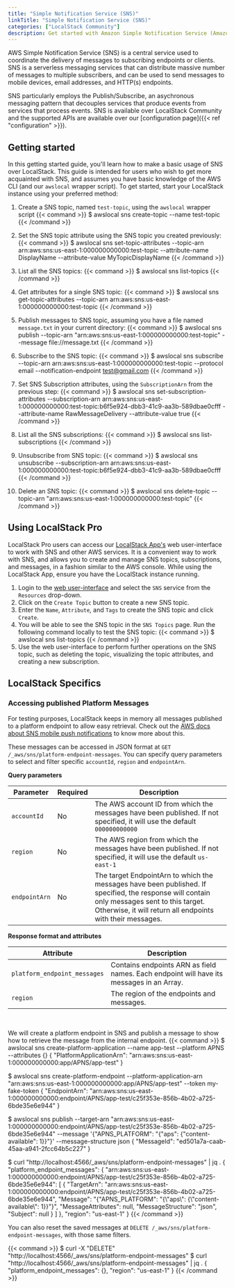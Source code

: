 ```yaml
---
title: "Simple Notification Service (SNS)"
linkTitle: "Simple Notification Service (SNS)"
categories: ["LocalStack Community"]
description: Get started with Amazon Simple Notification Service (Amazon SNS)
---
```


AWS Simple Notification Service (SNS) is a central service used to coordinate the delivery of messages to subscribing endpoints or clients. SNS is a serverless messaging services that can distribute massive number of messages to multiple subscribers, and can be used to send messages to mobile devices, email addresses, and HTTP(s) endpoints.

SNS particularly employs the Publish/Subscribe, an asychronous messaging pattern that decouples services that produce events from services that process events. SNS is available over LocalStack Community and the supported APIs are available over our [configuration page]({{< ref "configuration" >}}).

## Getting started

In this getting started guide, you'll learn how to make a basic usage of SNS over LocalStack. This guide is intended for users who wish to get more acquainted with SNS, and assumes you have basic knowledge of the AWS CLI (and our `awslocal` wrapper script). To get started, start your LocalStack instance using your preferred method:

1. Create a SNS topic, named `test-topic`, using the `awslocal` wrapper script
   {{< command >}}
   $ awslocal sns create-topic --name test-topic
   {{< /command >}}

2. Set the SNS topic attribute using the SNS topic you created previously:
   {{< command >}}
   $ awslocal sns set-topic-attributes --topic-arn arn:aws:sns:us-east-1:000000000000:test-topic --attribute-name DisplayName --attribute-value MyTopicDisplayName
   {{< /command >}}

3. List all the SNS topics:
   {{< command >}}
   $ awslocal sns list-topics
   {{< /command >}}

4. Get attributes for a single SNS topic:
   {{< command >}}
   $ awslocal sns get-topic-attributes --topic-arn arn:aws:sns:us-east-1:000000000000:test-topic
   {{< /command >}}

5. Publish messages to SNS topic, assuming you have a file named `message.txt` in your current directory:
   {{< command >}}
   $ awslocal sns publish --topic-arn "arn:aws:sns:us-east-1:000000000000:test-topic" --message file://message.txt
   {{< /command >}}

6. Subscribe to the SNS topic:
   {{< command >}}
   $ awslocal sns subscribe --topic-arn arn:aws:sns:us-east-1:000000000000:test-topic --protocol email --notification-endpoint test@gmail.com
   {{< /command >}}

7. Set SNS Subscription attributes, using the `SubscriptionArn` from the previous step:
   {{< command >}}
   $ awslocal sns set-subscription-attributes --subscription-arn arn:aws:sns:us-east-1:000000000000:test-topic:b6f5e924-dbb3-41c9-aa3b-589dbae0cfff --attribute-name RawMessageDelivery --attribute-value true
   {{< /command >}}

8. List all the SNS subscriptions:
   {{< command >}}
   $ awslocal sns list-subscriptions
   {{< /command >}}

9. Unsubscribe from SNS topic:
   {{< command >}}
   $ awslocal sns unsubscribe --subscription-arn arn:aws:sns:us-east-1:000000000000:test-topic:b6f5e924-dbb3-41c9-aa3b-589dbae0cfff
   {{< /command >}}

10. Delete an SNS topic:
   {{< command >}}
   $ awslocal sns delete-topic --topic-arn "arn:aws:sns:us-east-1:000000000000:test-topic"
   {{< /command >}}

## Using LocalStack Pro

LocalStack Pro users can access our [LocalStack App's](https://app.localstack.cloud) web user-interface to work with SNS and other AWS services. It is a convenient way to work with SNS, and allows you to create and manage SNS topics, subscriptions, and messages, in a fashion similar to the AWS console. While using the LocalStack App, ensure you have the LocalStack instance running.

1. Login to the [web user-interface](https://app.localstack.cloud) and select the `SNS` service from the `Resources` drop-down.
2. Click on the `Create Topic` button to create a new SNS topic.
3. Enter the `Name`, `Attribute`, and `Tags` to create the SNS topic and click `Create`.
4. You will be able to see the SNS topic in the `SNS Topics` page. Run the following command locally to test the SNS topic:
   {{< command >}}
   $ awslocal sns list-topics
   {{< /command >}}
5. Use the web user-interface to perform further operations on the SNS topic, such as deleting the topic, visualizing the topic attributes, and creating a new subscription.

## LocalStack Specifics

### Accessing published Platform Messages

For testing purposes, LocalStack keeps in memory all messages published to a platform endpoint to allow easy retrieval. Check out the [AWS docs about SNS mobile push notifications](https://docs.aws.amazon.com/sns/latest/dg/sns-mobile-application-as-subscriber.html) to know more about this.

These messages can be accessed in JSON format at `GET /_aws/sns/platform-endpoint-messages`. You can specify query parameters to select and filter specific `accountId`, `region` and `endpointArn`.

__Query parameters__

| Parameter | Required | Description |
| - | - | - |
| `accountId` | No | The AWS account ID from which the messages have been published. If not specified, it will use the default `000000000000` |
| `region` | No | The AWS region from which the messages have been published. If not specified, it will use the default `us-east-1` |
| `endpointArn` | No | The target EndpointArn to which the messages have been published. If specified, the response will contain only messages sent to this target. Otherwise, it will return all endpoints with their messages. |

__Response format and attributes__

| Attribute | Description |
| - | - |
| `platform_endpoint_messages` | Contains endpoints ARN as field names. Each endpoint will have its messages in an Array. |
| `region` | The region of the endpoints and messages. | 

<br>

We will create a platform endpoint in SNS and publish a message to show how to retrieve the message from the internal endpoint. 
{{< command >}}
$ awslocal sns create-platform-application --name app-test --platform APNS --attributes {}
{
    "PlatformApplicationArn": "arn:aws:sns:us-east-1:000000000000:app/APNS/app-test"
}

$ awslocal sns create-platform-endpoint --platform-application-arn "arn:aws:sns:us-east-1:000000000000:app/APNS/app-test" --token my-fake-token
{
    "EndpointArn": "arn:aws:sns:us-east-1:000000000000:endpoint/APNS/app-test/c25f353e-856b-4b02-a725-6bde35e6e944"
}

$ awslocal sns publish --target-arn "arn:aws:sns:us-east-1:000000000000:endpoint/APNS/app-test/c25f353e-856b-4b02-a725-6bde35e6e944" --message '{"APNS_PLATFORM": "{\"aps\": {\"content-available\": 1}}"}' --message-structure json
{
    "MessageId": "ed501a7a-caab-45aa-a941-2fcc64b5c227"
}

$ curl "http://localhost:4566/_aws/sns/platform-endpoint-messages" | jq .
{
  "platform_endpoint_messages": {
    "arn:aws:sns:us-east-1:000000000000:endpoint/APNS/app-test/c25f353e-856b-4b02-a725-6bde35e6e944": [
      {
        "TargetArn": "arn:aws:sns:us-east-1:000000000000:endpoint/APNS/app-test/c25f353e-856b-4b02-a725-6bde35e6e944",
        "Message": "{\"APNS_PLATFORM\": \"{\\\"aps\\\": {\\\"content-available\\\": 1}}\"}",
        "MessageAttributes": null,
        "MessageStructure": "json",
        "Subject": null
      }
    ]
  },
  "region": "us-east-1"
}
{{< /command >}}

You can also reset the saved messages at `DELETE /_aws/sns/platform-endpoint-messages`, with those same filters.

{{< command >}}
$ curl -X "DELETE" "http://localhost:4566/_aws/sns/platform-endpoint-messages"
$ curl "http://localhost:4566/_aws/sns/platform-endpoint-messages" | jq .
{
  "platform_endpoint_messages": {},
  "region": "us-east-1"
}
{{< /command >}}
